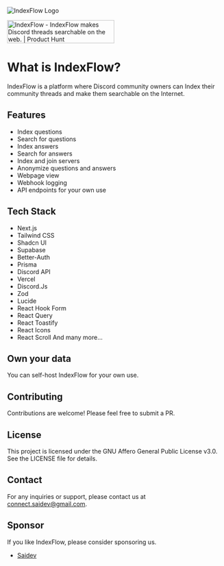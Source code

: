 ![IndexFlow Logo](https://www.indexflow.site/og.png)

<a href="https://www.producthunt.com/posts/indexflow?embed=true&utm_source=badge-featured&utm_medium=badge&utm_souce=badge-indexflow" target="_blank"><img src="https://api.producthunt.com/widgets/embed-image/v1/featured.svg?post_id=951618&theme=light&t=1744273480366" alt="IndexFlow - IndexFlow&#0032;makes&#0032;Discord&#0032;threads&#0032;searchable&#0032;on&#0032;the&#0032;web&#0046; | Product Hunt" style="width: 250px; height: 54px;" width="250" height="54" /></a>
# What is IndexFlow?

IndexFlow is a platform where Discord community owners can Index their community threads and make them searchable on the Internet.

## Features

- Index questions
- Search for questions
- Index answers
- Search for answers
- Index and join servers
- Anonymize questions and answers
- Webpage view
- Webhook logging
- API endpoints for your own use

## Tech Stack

- Next.js
- Tailwind CSS
- Shadcn UI
- Supabase
- Better-Auth
- Prisma
- Discord API
- Vercel
- Discord.Js
- Zod
- Lucide
- React Hook Form
- React Query
- React Toastify
- React Icons
- React Scroll
And many more...

## Own your data

You can self-host IndexFlow for your own use.

## Contributing

Contributions are welcome! Please feel free to submit a PR.

## License

This project is licensed under the GNU Affero General Public License v3.0. See the LICENSE file for details.

## Contact

For any inquiries or support, please contact us at [connect.saidev@gmail.com](mailto:connect.saidev@gmail.com).

## Sponsor

If you like IndexFlow, please consider sponsoring us.

- [Saidev](https://l.devwtf.in/sponsor)

